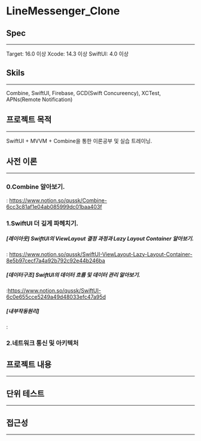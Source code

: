 # LineMessenger_Clone


## Spec
---
Target: 16.0 이상
Xcode: 14.3 이상
SwiftUI: 4.0 이상



## Skils
---
Combine, SwiftUI, Firebase, GCD(Swift Concureency), XCTest, APNs(Remote Notification)



## 프로젝트 목적 
---
SwiftUI + MVVM + Combine을 통한 이론공부 및 실습 트레이닝. 




## **사전 이론**
---

### 0.Combine 알아보기.

: https://www.notion.so/qussk/Combine-6cc3c81af1e04ab085999dc01baa403f



### 1.SwiftUI 더 깊게 파헤치기.


##### [레이아웃] *SwiftUI의 ViewLayout 결정 과정과 Lazy Layout Container 알아보기.* 
: https://www.notion.so/qussk/SwiftUI-ViewLayout-Lazy-Layout-Container-8e5b97cecf7a4a92b792c92e44b246ba


##### [데이터구조] *SwiftUI의 데이터 흐름 및 데이터 관리 알아보기.*

:https://www.notion.so/qussk/SwiftUI-6c0e655cce5249a49d48033efc47a95d


##### [내부작동원리]
:


### 2.네트워크 통신 및 아키텍처




## **프로젝트 내용**
---



## **단위 테스트**
---




## **접근성**
---






